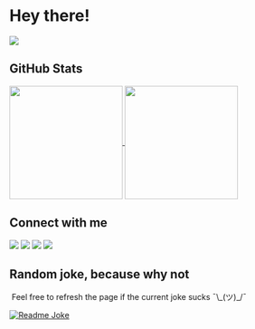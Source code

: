 # Hey there!

<img src="https://i.giphy.com/media/ASd0Ukj0y3qMM/giphy.webp" />

## GitHub Stats

<a href="https://github.com/lorenzoverardo/github-readme-stats">
  <img height=200 align="center" src="https://githubstats-lorenzoverardo.vercel.app/api?username=lorenzoverardo&show_icons=true&theme=dark&rank_icon=github&include_all_commits=true" />
</a>
<a href="https://github.com/lorenzoverardo/github-readme-stats">
  <img height=200 align="center" src="https://githubstats-lorenzoverardo.vercel.app/api/top-langs/?username=lorenzoverardo&layout=compact&hide=vcl,typescript&theme=dark&langs_count=8" />
</a>

## Connect with me

<a href="https://lorenzoverardo.me"><img src="https://img.shields.io/badge/-lorenzoverardo.me-364B71?style=flat-square&logo=Google-Chrome&logoColor=white"/></a>
<a href="https://linkedin.com/in/lorenzoverardo/"><img src="https://img.shields.io/badge/-Lorenzo%20Verardo-0077B5?style=flat-square&logo=Linkedin&logoColor=white"/></a>
<a href="mailto:lorenzo.verardo@outlook.it"><img src="https://img.shields.io/badge/-lorenzo.verardo@outlook.it-0072C6?style=flat-square&logo=Microsoft-Outlook&logoColor=white"/></a>
![](https://komarev.com/ghpvc/?username=lorenzoverardo&style=flat-square)

## Random joke, because why not

<p>&nbsp;Feel free to refresh the page if the current joke sucks ¯\_(ツ)_/¯</p>
<a href="https://readme-jokes.lorenzoverardo.vercel.app"><img src="https://readme-jokes.lorenzoverardo.vercel.app/api" alt="Readme Joke"></a>

<!--
**lorenzoverardo/lorenzoverardo** is a ✨ _special_ ✨ repository because its `README.md` (this file) appears on your GitHub profile.

Here are some ideas to get you started:

- 🔭 I’m currently working on ...
- 🌱 I’m currently learning ...
- 👯 I’m looking to collaborate on ...
- 🤔 I’m looking for help with ...
- 💬 Ask me about ...
- 📫 How to reach me: ...
- 😄 Pronouns: ...
- ⚡ Fun fact: ...
-->
